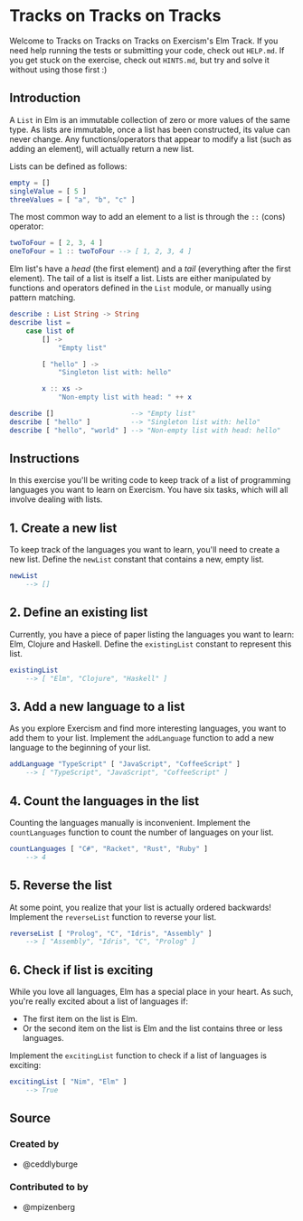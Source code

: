 # Tracks on Tracks on Tracks

Welcome to Tracks on Tracks on Tracks on Exercism's Elm Track.
If you need help running the tests or submitting your code, check out `HELP.md`.
If you get stuck on the exercise, check out `HINTS.md`, but try and solve it without using those first :)

## Introduction

A `List` in Elm is an immutable collection of zero or more values of the same type.
As lists are immutable, once a list has been constructed, its value can never change.
Any functions/operators that appear to modify a list (such as adding an element), will actually return a new list.

Lists can be defined as follows:

```elm
empty = []
singleValue = [ 5 ]
threeValues = [ "a", "b", "c" ]
```

The most common way to add an element to a list is through the `::` (cons) operator:

```elm
twoToFour = [ 2, 3, 4 ]
oneToFour = 1 :: twoToFour --> [ 1, 2, 3, 4 ]
```

Elm list's have a _head_ (the first element) and a _tail_ (everything after the first element).
The tail of a list is itself a list.
Lists are either manipulated by functions and operators defined in the `List` module, or manually using pattern matching.

```elm
describe : List String -> String
describe list =
    case list of
        [] ->
            "Empty list"

        [ "hello" ] ->
            "Singleton list with: hello"

        x :: xs ->
            "Non-empty list with head: " ++ x

describe []                   --> "Empty list"
describe [ "hello" ]          --> "Singleton list with: hello"
describe [ "hello", "world" ] --> "Non-empty list with head: hello"
```

## Instructions

In this exercise you'll be writing code to keep track of a list of programming languages you want to learn on Exercism.
You have six tasks, which will all involve dealing with lists.

## 1. Create a new list

To keep track of the languages you want to learn, you'll need to create a new list.
Define the `newList` constant that contains a new, empty list.

```elm
newList
    --> []
```

## 2. Define an existing list

Currently, you have a piece of paper listing the languages you want to learn: Elm, Clojure and Haskell.
Define the `existingList` constant to represent this list.

```elm
existingList
    --> [ "Elm", "Clojure", "Haskell" ]
```

## 3. Add a new language to a list

As you explore Exercism and find more interesting languages, you want to add them to your list.
Implement the `addLanguage` function to add a new language to the beginning of your list.

```elm
addLanguage "TypeScript" [ "JavaScript", "CoffeeScript" ]
    --> [ "TypeScript", "JavaScript", "CoffeeScript" ]
```

## 4. Count the languages in the list

Counting the languages manually is inconvenient.
Implement the `countLanguages` function to count the number of languages on your list.

```elm
countLanguages [ "C#", "Racket", "Rust", "Ruby" ]
    --> 4
```

## 5. Reverse the list

At some point, you realize that your list is actually ordered backwards!
Implement the `reverseList` function to reverse your list.

```elm
reverseList [ "Prolog", "C", "Idris", "Assembly" ]
    --> [ "Assembly", "Idris", "C", "Prolog" ]
```

## 6. Check if list is exciting

While you love all languages, Elm has a special place in your heart.
As such, you're really excited about a list of languages if:

- The first item on the list is Elm.
- Or the second item on the list is Elm and the list contains three or less languages.

Implement the `excitingList` function to check if a list of languages is exciting:

```elm
excitingList [ "Nim", "Elm" ]
    --> True
```

## Source

### Created by

- @ceddlyburge

### Contributed to by

- @mpizenberg